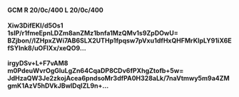 #### GCM R 20/0c/400 L 20/0c/400
**Xiw3DifEKI/d5Os1**<br/>**1slP/r1fmeEpnLDZm8anZMz1bnfa1MzQMv1s9ZpDOwU=**<br/>**BZjbon//lZHpxZWi7AB6SLX2UTHp1fpqsw7pVxu1dfHxQHFMrKIpLY91iX6EfSYlnk8/uOFIXx/xeQO9...**<br/><br/>
**irgyDSv+L+F7vAM8**<br/>**m0PdeuWvrOgGluLgZn64CqaDP8CDv6fPXhgZtofb+5w=**<br/>**JdHzaQW3Je2zkojAcea6pndsoMr3dfPA0H328aLk/7naVtmwy5m9a4ZMgmK1AzV5hDVkJBwlDqIZL9n+...**